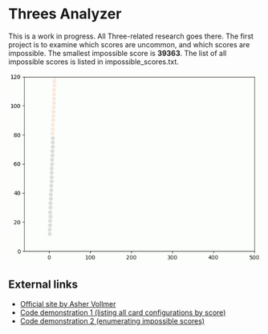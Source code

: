 # Threes Analyzer

This is a work in progress. All Three-related research goes there. The first project is to examine which scores are uncommon, and which scores are impossible.
The smallest impossible score is __39363__. The list of all impossible scores is listed in impossible_scores.txt.

![Figure](combinations_by_score.gif)

## External links

* [Official site by Asher Vollmer](https://threes.asherv.com/) 
* [Code demonstration 1 (listing all card configurations by score)](https://youtube.com/shorts/W3lzzpMBF6k?feature=shared)
* [Code demonstration 2 (enumerating impossible scores)](https://youtu.be/SVvWMZ1HgOM?feature=shared)